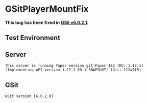 # GSitPlayerMountFix

**This bug has been fixed in [GSit v6.0.2.1](https://www.spigotmc.org/resources/gsit-modern-sit-seat-and-chair-lay-and-crawl-plugin-1-13-x-1-17-x.62325/update?update=418984).**

## Test Environment

## Server
```
This server is running Paper version git-Paper-182 (MC: 1.17.1) (Implementing API version 1.17.1-R0.1-SNAPSHOT) (Git: f12a7f5)
```

## GSit
```
GSit version [6.0.2.0]
```
